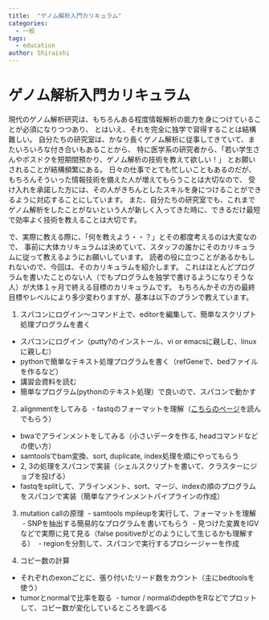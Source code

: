 ```yaml
---
title:  "ゲノム解析入門カリキュラム"
categories: 
  - 一般
tags:
  - education
author: Shiraishi
---
```


# ゲノム解析入門カリキュラム

現代のゲノム解析研究は、もちろんある程度情報解析の能力を身につけていることが必須になりつつあり、
とはいえ、それを完全に独学で習得することは結構難しい。
自分たちの研究室は、かなり長くゲノム解析に従事してきていて、またいろいろな付き合いもあることから、
特に医学系の研究者から、「若い学生さんやポスドクを短期間預かり、ゲノム解析の技術を教えて欲しい！」
とお願いされることが結構頻繁にある。
日々の仕事でとても忙しいこともあるのだが、もちろんそういった情報技術を備えた人が増えてもらうことは大切なので、
受け入れを承諾した方には、その人がきちんとしたスキルを身につけることができるように対応することにしています。
また、自分たちの研究室でも、これまでゲノム解析をしたことがないという人が新しく入ってきた時に、できるだけ最短で効率よく技術を教えることは大切です。


で、実際に教える際に、「何を教えよう・・？」とその都度考えるのは大変なので、
事前に大体カリキュラムは決めていて、スタッフの誰かにそのカリキュラムに従って教えるようにお願いしています。
読者の役に立つことがあるかもしれないので、今回は、そのカリキュラムを紹介します。
これはほとんどプログラムを書いたことのない人（でもプログラムを独学で書けるようになりそうな人）が大体１ヶ月で終える目標のカリキュラムです。
もちろんかその方の最終目標やレベルにより多少変わりますが、基本は以下のプランで教えています。


1. スパコンにログイン～コマンド上で、editorを編集して、簡単なスクリプト処理プログラムを書く
  - スパコンにログイン（putty?のインストール、vi or emacsに親しむ、linuxに親しむ）
  - pythonで簡単なテキスト処理プログラムを書く（refGeneで、bedファイルを作るなど）
  - 講習会資料を読む
  - 簡単なプログラム(pythonのテキスト処理）で良いので、スパコンで動かす

2. alignmentをしてみる
  - fastqのフォーマットを理解（[こちらのページ](https://en.wikipedia.org/wiki/FASTQ_format)を読んでもらう）
  - bwaでアラインメントをしてみる（小さいデータを作る, headコマンドなどの使い方）
  - samtoolsでbam変換、sort, duplicate, index処理を順にやってもらう
  - 2, 3の処理をスパコンで実装（シェルスクリプトを書いて、クラスターにジョブを投げる）
  - fastqをsplitして、アラインメント、sort、マージ、indexの順のプログラムをスパコンで実装（簡単なアラインメントパイプラインの作成）
  
3. mutation callの原理
  - samtools mpileupを実行して、フォーマットを理解
  - SNPを抽出する簡易的なプログラムを書いてもらう
  - 見つけた変異をIGVなどで実際に見て見る（false positiveがどのようにして生じるかも理解する）
  - regionを分割して、スパコンで実行するプロシージャーを作成

4. コピー数の計算
  - それぞれのexonごとに、張り付いたリード数をカウント（主にbedtoolsを使う）
  - tumorとnormalで比率を取る
  - tumor / normalのdepthをRなどでプロットして、コピー数が変化しているところを調べる




